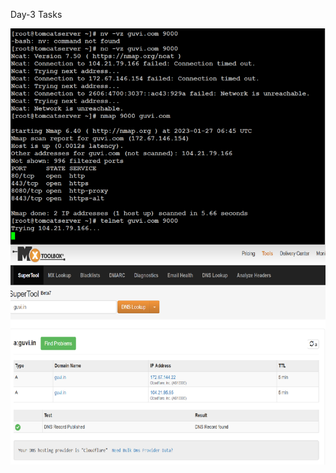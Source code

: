 Day-3 Tasks


![alt text](https://github.com/devopskvk/Guvi_tasks/blob/main/Day-3-Network%20Basics/images/Day3_Task1.png)
